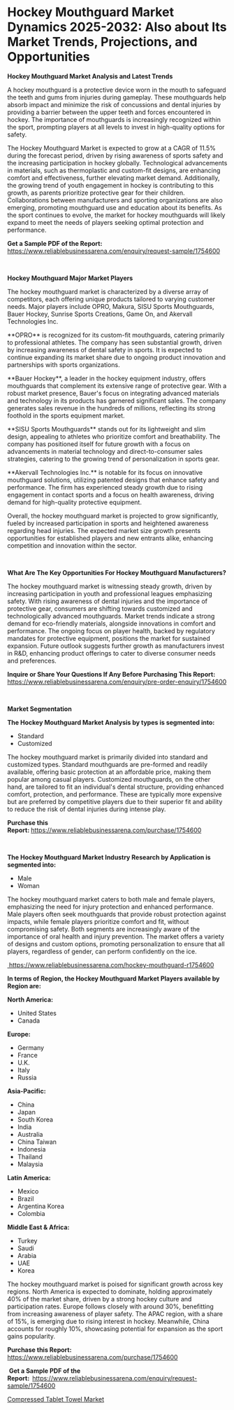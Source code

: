 <p><h1>Hockey Mouthguard Market Dynamics 2025-2032: Also about Its Market Trends, Projections, and Opportunities</h1></p><p><strong>Hockey Mouthguard Market Analysis and Latest Trends</strong></p>
<p><p>A hockey mouthguard is a protective device worn in the mouth to safeguard the teeth and gums from injuries during gameplay. These mouthguards help absorb impact and minimize the risk of concussions and dental injuries by providing a barrier between the upper teeth and forces encountered in hockey. The importance of mouthguards is increasingly recognized within the sport, prompting players at all levels to invest in high-quality options for safety.</p><p>The Hockey Mouthguard Market is expected to grow at a CAGR of 11.5% during the forecast period, driven by rising awareness of sports safety and the increasing participation in hockey globally. Technological advancements in materials, such as thermoplastic and custom-fit designs, are enhancing comfort and effectiveness, further elevating market demand. Additionally, the growing trend of youth engagement in hockey is contributing to this growth, as parents prioritize protective gear for their children. Collaborations between manufacturers and sporting organizations are also emerging, promoting mouthguard use and education about its benefits. As the sport continues to evolve, the market for hockey mouthguards will likely expand to meet the needs of players seeking optimal protection and performance.</p></p>
<p><strong>Get a Sample PDF of the Report:&nbsp;</strong> <a href="https://www.reliablebusinessarena.com/enquiry/request-sample/1754600?utm_campaign=1909&utm_medium=2&utm_source=Github&utm_content=ia&utm_term=07022025&utm_id=hockey-mouthguard">https://www.reliablebusinessarena.com/enquiry/request-sample/1754600</a></p>
<p>&nbsp;</p>
<p><strong>Hockey Mouthguard Major Market Players</strong></p>
<p><p>The hockey mouthguard market is characterized by a diverse array of competitors, each offering unique products tailored to varying customer needs. Major players include OPRO, Makura, SISU Sports Mouthguards, Bauer Hockey, Sunrise Sports Creations, Game On, and Akervall Technologies Inc.</p><p>**OPRO** is recognized for its custom-fit mouthguards, catering primarily to professional athletes. The company has seen substantial growth, driven by increasing awareness of dental safety in sports. It is expected to continue expanding its market share due to ongoing product innovation and partnerships with sports organizations.</p><p>**Bauer Hockey**, a leader in the hockey equipment industry, offers mouthguards that complement its extensive range of protective gear. With a robust market presence, Bauer's focus on integrating advanced materials and technology in its products has garnered significant sales. The company generates sales revenue in the hundreds of millions, reflecting its strong foothold in the sports equipment market.</p><p>**SISU Sports Mouthguards** stands out for its lightweight and slim design, appealing to athletes who prioritize comfort and breathability. The company has positioned itself for future growth with a focus on advancements in material technology and direct-to-consumer sales strategies, catering to the growing trend of personalization in sports gear.</p><p>**Akervall Technologies Inc.** is notable for its focus on innovative mouthguard solutions, utilizing patented designs that enhance safety and performance. The firm has experienced steady growth due to rising engagement in contact sports and a focus on health awareness, driving demand for high-quality protective equipment.</p><p>Overall, the hockey mouthguard market is projected to grow significantly, fueled by increased participation in sports and heightened awareness regarding head injuries. The expected market size growth presents opportunities for established players and new entrants alike, enhancing competition and innovation within the sector.</p></p>
<p>&nbsp;</p>
<p><strong>What Are The Key Opportunities For Hockey Mouthguard Manufacturers?</strong></p>
<p><p>The hockey mouthguard market is witnessing steady growth, driven by increasing participation in youth and professional leagues emphasizing safety. With rising awareness of dental injuries and the importance of protective gear, consumers are shifting towards customized and technologically advanced mouthguards. Market trends indicate a strong demand for eco-friendly materials, alongside innovations in comfort and performance. The ongoing focus on player health, backed by regulatory mandates for protective equipment, positions the market for sustained expansion. Future outlook suggests further growth as manufacturers invest in R&D, enhancing product offerings to cater to diverse consumer needs and preferences.</p></p>
<p><strong>Inquire or Share Your Questions If Any Before Purchasing This Report:</strong> <a href="https://www.reliablebusinessarena.com/enquiry/pre-order-enquiry/1754600?utm_campaign=1909&utm_medium=2&utm_source=Github&utm_content=ia&utm_term=07022025&utm_id=hockey-mouthguard">https://www.reliablebusinessarena.com/enquiry/pre-order-enquiry/1754600</a></p>
<p>&nbsp;</p>
<p><strong>Market Segmentation</strong></p>
<p><strong>The Hockey Mouthguard Market Analysis by types is segmented into:</strong></p>
<p><ul><li>Standard</li><li>Customized</li></ul></p>
<p><p>The hockey mouthguard market is primarily divided into standard and customized types. Standard mouthguards are pre-formed and readily available, offering basic protection at an affordable price, making them popular among casual players. Customized mouthguards, on the other hand, are tailored to fit an individual's dental structure, providing enhanced comfort, protection, and performance. These are typically more expensive but are preferred by competitive players due to their superior fit and ability to reduce the risk of dental injuries during intense play.</p></p>
<p><strong>Purchase this Report:&nbsp;</strong><a href="https://www.reliablebusinessarena.com/purchase/1754600?utm_campaign=1909&utm_medium=2&utm_source=Github&utm_content=ia&utm_term=07022025&utm_id=hockey-mouthguard">https://www.reliablebusinessarena.com/purchase/1754600</a></p>
<p>&nbsp;</p>
<p><strong>The Hockey Mouthguard Market Industry Research by Application is segmented into:</strong></p>
<p><ul><li>Male</li><li>Woman</li></ul></p>
<p><p>The hockey mouthguard market caters to both male and female players, emphasizing the need for injury protection and enhanced performance. Male players often seek mouthguards that provide robust protection against impacts, while female players prioritize comfort and fit, without compromising safety. Both segments are increasingly aware of the importance of oral health and injury prevention. The market offers a variety of designs and custom options, promoting personalization to ensure that all players, regardless of gender, can perform confidently on the ice.</p></p>
<p><a href="https://www.reliablebusinessarena.com/hockey-mouthguard-r1754600?utm_campaign=1909&utm_medium=2&utm_source=Github&utm_content=ia&utm_term=07022025&utm_id=hockey-mouthguard">&nbsp;https://www.reliablebusinessarena.com/hockey-mouthguard-r1754600</a></p>
<p><strong>In terms of Region, the Hockey Mouthguard Market Players available by Region are:</strong></p>
<p>
    <p> <strong> North America: </strong>
        <ul>
            <li>United States</li>
            <li>Canada</li>
        </ul>
        </p> 
    <p> <strong> Europe: </strong>
        <ul>
            <li>Germany</li>
            <li>France</li>
            <li>U.K.</li>
            <li>Italy</li>
            <li>Russia</li>
        </ul>
        </p> 
    <p> <strong> Asia-Pacific: </strong>
        <ul>
            <li>China</li>
            <li>Japan</li>
            <li>South Korea</li>
            <li>India</li>
            <li>Australia</li>
            <li>China Taiwan</li>
            <li>Indonesia</li>
            <li>Thailand</li>
            <li>Malaysia</li>
        </ul>
        </p> 
    <p> <strong> Latin America: </strong>
        <ul>
            <li>Mexico</li>
            <li>Brazil</li>
            <li>Argentina Korea</li>
            <li>Colombia</li>
        </ul>
        </p> 
    <p> <strong> Middle East & Africa: </strong>
        <ul>
            <li>Turkey</li>
            <li>Saudi</li>
            <li>Arabia</li>
            <li>UAE</li>
            <li>Korea</li>
        </ul>
    </p>
    </p>
<p><p>The hockey mouthguard market is poised for significant growth across key regions. North America is expected to dominate, holding approximately 40% of the market share, driven by a strong hockey culture and participation rates. Europe follows closely with around 30%, benefitting from increasing awareness of player safety. The APAC region, with a share of 15%, is emerging due to rising interest in hockey. Meanwhile, China accounts for roughly 10%, showcasing potential for expansion as the sport gains popularity.</p></p>
<p><strong>Purchase this Report: </strong><a href="https://www.reliablebusinessarena.com/purchase/1754600?utm_campaign=1909&utm_medium=2&utm_source=Github&utm_content=ia&utm_term=07022025&utm_id=hockey-mouthguard">https://www.reliablebusinessarena.com/purchase/1754600</a></p>
<p>&nbsp;<strong>Get a Sample PDF of the Report:&nbsp;&nbsp;</strong><a href="https://www.reliablebusinessarena.com/enquiry/request-sample/1754600?utm_campaign=1909&utm_medium=2&utm_source=Github&utm_content=ia&utm_term=07022025&utm_id=hockey-mouthguard">https://www.reliablebusinessarena.com/enquiry/request-sample/1754600</a></p>
<p><strong></strong></p>
<p><p><a href="https://github.com/luckyshygirl/Market-Research-Report-List-7/blob/main/compressed-tablet-towel-market.md?utm_campaign=1909&utm_medium=2&utm_source=Github&utm_content=ia&utm_term=07022025&utm_id=hockey-mouthguard">Compressed Tablet Towel Market</a></p></p>